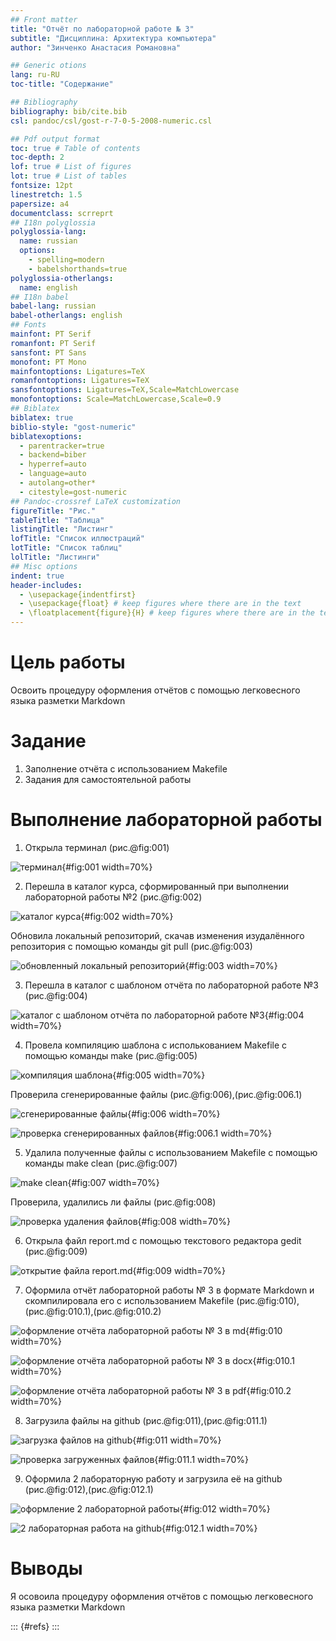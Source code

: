```yaml
---
## Front matter
title: "Отчёт по лабораторной работе № 3"
subtitle: "Дисциплина: Архитектура компьютера"
author: "Зинченко Анастасия Романовна"

## Generic otions
lang: ru-RU
toc-title: "Содержание"

## Bibliography
bibliography: bib/cite.bib
csl: pandoc/csl/gost-r-7-0-5-2008-numeric.csl

## Pdf output format
toc: true # Table of contents
toc-depth: 2
lof: true # List of figures
lot: true # List of tables
fontsize: 12pt
linestretch: 1.5
papersize: a4
documentclass: scrreprt
## I18n polyglossia
polyglossia-lang:
  name: russian
  options:
	- spelling=modern
	- babelshorthands=true
polyglossia-otherlangs:
  name: english
## I18n babel
babel-lang: russian
babel-otherlangs: english
## Fonts
mainfont: PT Serif
romanfont: PT Serif
sansfont: PT Sans
monofont: PT Mono
mainfontoptions: Ligatures=TeX
romanfontoptions: Ligatures=TeX
sansfontoptions: Ligatures=TeX,Scale=MatchLowercase
monofontoptions: Scale=MatchLowercase,Scale=0.9
## Biblatex
biblatex: true
biblio-style: "gost-numeric"
biblatexoptions:
  - parentracker=true
  - backend=biber
  - hyperref=auto
  - language=auto
  - autolang=other*
  - citestyle=gost-numeric
## Pandoc-crossref LaTeX customization
figureTitle: "Рис."
tableTitle: "Таблица"
listingTitle: "Листинг"
lofTitle: "Список иллюстраций"
lotTitle: "Список таблиц"
lolTitle: "Листинги"
## Misc options
indent: true
header-includes:
  - \usepackage{indentfirst}
  - \usepackage{float} # keep figures where there are in the text
  - \floatplacement{figure}{H} # keep figures where there are in the text
---
```


# Цель работы

Освоить процедуру оформления отчётов с помощью легковесного языка разметки Markdown

# Задание

1. Заполнение отчёта с использованием Makefile
2. Задания для самостоятельной работы

# Выполнение лабораторной работы

1. Открыла терминал (рис.@fig:001)

![терминал](image/001.png){#fig:001 width=70%}

2. Перешла в каталог курса, сформированный при выполнении лабораторной работы №2 (рис.@fig:002)

![каталог курса](image/002.png){#fig:002 width=70%}

Обновила локальный репозиторий, скачав изменения изудалённого репозитория с помощью команды git pull (рис.@fig:003)

![обновленный локальный репозиторий](image/003.png){#fig:003 width=70%}

3. Перешла в каталог с шаблоном отчёта по лабораторной работе №3 (рис.@fig:004)

![каталог с шаблоном отчёта по лабораторной работе №3](image/004.png){#fig:004 width=70%}

4. Провела компиляцию шаблона с исполькованием Makefile с помощью команды make (рис.@fig:005) 

![компиляция шаблона](image/005.png){#fig:005 width=70%}

Проверила сгенерированные файлы (рис.@fig:006),(рис.@fig:006.1)

![сгенерированные файлы](image/006.png){#fig:006 width=70%}

![проверка сгенерированных файлов](image/006.1.png){#fig:006.1 width=70%}

5. Удалила полученные файлы с использованием Makefile с помощью команды make clean (рис.@fig:007)

![make clean](image/007.png){#fig:007 width=70%}

Проверила, удалились ли файлы (рис.@fig:008)

![проверка удаления файлов](image/008.png){#fig:008 width=70%}

6. Открыла файл report.md с помощью текстового редактора gedit (рис.@fig:009)

![открытие файла report.md](image/009.png){#fig:009 width=70%}

7. Оформила отчёт лабораторной работы № 3 в формате Markdown и скомпилировала его с использованием Makefile (рис.@fig:010),(рис.@fig:010.1),(рис.@fig:010.2)

![оформление отчёта лабораторной работы № 3 в md](image/010.png){#fig:010 width=70%}

![оформление отчёта лабораторной работы № 3 в docx](image/010.1.png){#fig:010.1 width=70%}

![оформление отчёта лабораторной работы № 3 в pdf](image/010.2.png){#fig:010.2 width=70%}

8. Загрузила файлы на github (рис.@fig:011),(рис.@fig:011.1)

![загрузка файлов на github](image/011.png){#fig:011 width=70%}

![проверка загруженных файлов](image/011.1.png){#fig:011.1 width=70%}

9. Оформила 2 лабораторную работу и загрузила её на github (рис.@fig:012),(рис.@fig:012.1)

![оформление 2 лабораторной работы](image/012.png){#fig:012 width=70%}

![2 лабораторная работа на github](image/012.1.png){#fig:012.1 width=70%}

# Выводы

Я осовоила процедуру оформления отчётов с помощью легковесного языка разметки Markdown

::: {#refs}
:::
